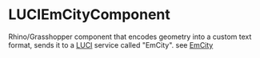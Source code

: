 # LUCIEmCityComponent

Rhino/Grasshopper component that encodes geometry into a custom text format, sends it to a [LUCI](https://bitbucket.org/treyerl/luci2) service called "EmCity".
see [EmCity](https://github.com/treyerl/etherEmCity)
